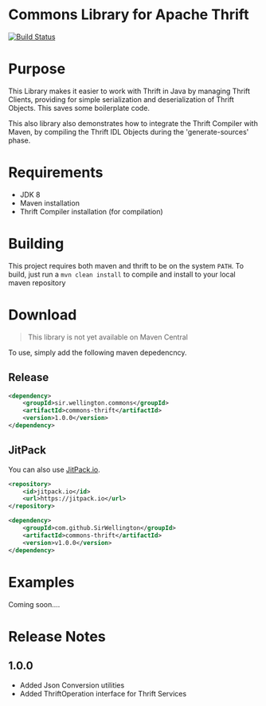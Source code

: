 Commons Library for Apache Thrift
==============================================

[![Build Status](https://travis-ci.org/SirWellington/commons-thrift.svg)](https://travis-ci.org/SirWellington/commons-thrift)

# Purpose
This Library makes it easier to work with Thrift in Java by managing Thrift Clients, providing for simple serialization and deserialization of Thrift Objects.
This saves some boilerplate code. 

This also library also demonstrates how to integrate the Thrift Compiler with Maven, by compiling the Thrift IDL Objects during the 'generate-sources' phase.

# Requirements

* JDK 8
* Maven installation
* Thrift Compiler installation (for compilation)

# Building
This project requires both maven and thrift to be on the system `PATH`. To build, just run a `mvn clean install` to compile and install to your local maven repository


# Download

> This library is not yet available on Maven Central

To use, simply add the following maven depedencncy.

## Release

```xml
<dependency>
	<groupId>sir.wellington.commons</groupId>
	<artifactId>commons-thrift</artifactId>
	<version>1.0.0</version>
</dependency>
```


## JitPack 

You can also use [JitPack.io](https://jitpack.io/#SirWellington/commons-thrift/v1.0.0).

```xml
<repository>
    <id>jitpack.io</id>
    <url>https://jitpack.io</url>
</repository>
```

```xml
<dependency>
    <groupId>com.github.SirWellington</groupId>
    <artifactId>commons-thrift</artifactId>
    <version>v1.0.0</version>
</dependency>
```

# Examples
Coming soon....

# Release Notes

## 1.0.0
+ Added Json Conversion utilities
+ Added ThriftOperation interface for Thrift Services